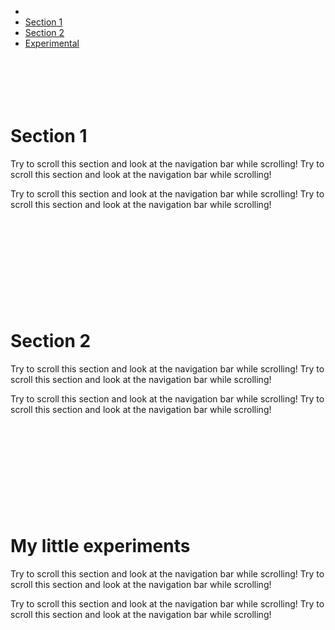 <html>
<head>
	<meta charset="utf-8">
	<meta name="viewport" content="width=device-width, initial-scale=1">
	<title>
		Homepage
	</title>
	<link rel="stylesheet" href="https://maxcdn.bootstrapcdn.com/bootstrap/4.4.1/css/bootstrap.min.css">
	<script src="https://ajax.googleapis.com/ajax/libs/jquery/3.5.1/jquery.min.js"></script>
 	<script src="https://cdnjs.cloudflare.com/ajax/libs/popper.js/1.16.0/umd/popper.min.js"></script>
  <script src="https://maxcdn.bootstrapcdn.com/bootstrap/4.4.1/js/bootstrap.min.js"></script>
  <style type="text/css">
    body {
    position: relative;
  }
   nav.ul {
    top: 20px;
    position: fixed;
  }
  </style>
</head>
<body data-spy="scroll" data-target=".navbar" data-offset="0">
<nav class="navbar navbar-expand-sm bg-dark navbar-dark justify-content-end flex-column">  
  <ul class="navbar-nav">
    <li class="nav-item">
      <a class="nav-link" href="#section1"></a>
    </li>
    <li class="nav-item">
      <a class="nav-link" href="#section1">Section 1</a>
    </li>
    <li class="nav-item">
      <a class="nav-link" href="#section2">Section 2</a>
    </li>
    <li class="nav-item">
      <a class="nav-link" href="#experimental">Experimental</a>
    </li>
    <!-- <li class="nav-item dropdown">
      <a class="nav-link dropdown-toggle" href="#" id="navbardrop" data-toggle="dropdown">
        Section 4
      </a>
      <div class="dropdown-menu">
        <a class="dropdown-item" href="#section41">Link 1</a>
        <a class="dropdown-item" href="#section42">Link 2</a>
      </div> 
    </li>-->
  </ul>
</nav>

<div id="section1" class="container-fluid bg-success" style="padding-top:70px;padding-bottom:70px">
  <h1>Section 1</h1>
  <p>Try to scroll this section and look at the navigation bar while scrolling! Try to scroll this section and look at the navigation bar while scrolling!</p>
  <p>Try to scroll this section and look at the navigation bar while scrolling! Try to scroll this section and look at the navigation bar while scrolling!</p>
</div>
<div id="section2" class="container-fluid bg-warning" style="padding-top:70px;padding-bottom:70px">
  <h1>Section 2</h1>
  <p>Try to scroll this section and look at the navigation bar while scrolling! Try to scroll this section and look at the navigation bar while scrolling!</p>
  <p>Try to scroll this section and look at the navigation bar while scrolling! Try to scroll this section and look at the navigation bar while scrolling!</p>
</div>
<div id="experimental" class="container-fluid bg-secondary" style="padding-top:70px;padding-bottom:70px">
  <h1>My little experiments</h1>
  <p>Try to scroll this section and look at the navigation bar while scrolling! Try to scroll this section and look at the navigation bar while scrolling!</p>
  <p>Try to scroll this section and look at the navigation bar while scrolling! Try to scroll this section and look at the navigation bar while scrolling!</p>
</div>
<!-- <div id="section41" class="container-fluid bg-danger" style="padding-top:70px;padding-bottom:70px">
  <h1>Section 4 Submenu 1</h1>
  <p>Try to scroll this section and look at the navigation bar while scrolling! Try to scroll this section and look at the navigation bar while scrolling!</p>
  <p>Try to scroll this section and look at the navigation bar while scrolling! Try to scroll this section and look at the navigation bar while scrolling!</p>
</div>
<div id="section42" class="container-fluid bg-info" style="padding-top:70px;padding-bottom:70px">
  <h1>Section 4 Submenu 2</h1>
  <p>Try to scroll this section and look at the navigation bar while scrolling! Try to scroll this section and look at the navigation bar while scrolling!</p>
  <p>Try to scroll this section and look at the navigation bar while scrolling! Try to scroll this section and look at the navigation bar while scrolling!</p> 
</div>-->

</body>
</html>
